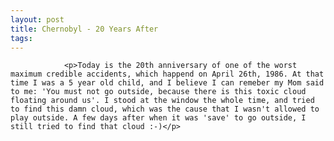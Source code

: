 ```yaml
---
layout: post
title: Chernobyl - 20 Years After
tags:
---
```



                <p>Today is the 20th anniversary of one of the worst maximum credible accidents, which happend on April 26th, 1986. At that time I was a 5 year old child, and I believe I can remeber my Mom said to me: 'You must not go outside, because there is this toxic cloud floating around us'. I stood at the window the whole time, and tried to find this damn cloud, which was the cause that I wasn't allowed to play outside. A few days after when it was 'save' to go outside, I still tried to find that cloud :-)</p>
